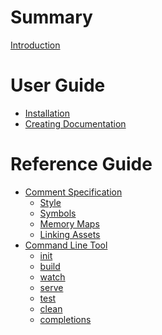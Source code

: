 # Summary

[Introduction](README.md)

# User Guide

- [Installation](guide/installation.md)
- [Creating Documentation]()

# Reference Guide

- [Comment Specification](spec/README.md)
    - [Style](spec/style.md)
    - [Symbols]()
    - [Memory Maps](spec/memory_map.md)
    - [Linking Assets]()
- [Command Line Tool](cli/README.md)
    - [init]()
    - [build]()
    - [watch]()
    - [serve]()
    - [test]()
    - [clean]()
    - [completions]()
